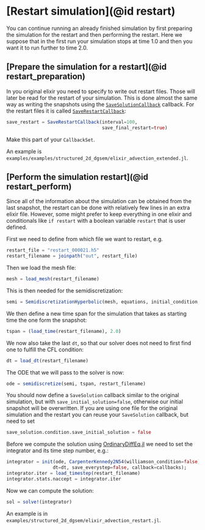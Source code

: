 # [Restart simulation](@id restart)

You can continue running an already finished simulation by first
preparing the simulation for the restart and then performing the restart.
Here we suppose that in the first run your simulation stops at time 1.0
and then you want it to run further to time 2.0.

## [Prepare the simulation for a restart](@id restart_preparation)
In you original elixir you need to specify to write out restart files.
Those will later be read for the restart of your simulation.
This is done almost the same way as writing the snapshots using the
[`SaveSolutionCallback`](@ref) callback.
For the restart files it is called [`SaveRestartCallback`](@ref):
```julia
save_restart = SaveRestartCallback(interval=100,
                                   save_final_restart=true)
```
Make this part of your `CallbackSet`.

An example is ```examples/examples/structured_2d_dgsem/elixir_advection_extended.jl```.


## [Perform the simulation restart](@id restart_perform)
Since all of the information about the simulation can be obtained from the
last snapshot, the restart can be done with relatively few lines
in an extra elixir file.
However, some might prefer to keep everything in one elixir and
conditionals like ```if restart``` with a boolean variable ```restart``` that is user defined.

First we need to define from which file we want to restart, e.g.
```julia
restart_file = "restart_000021.h5"
restart_filename = joinpath("out", restart_file)
```

Then we load the mesh file:
```julia
mesh = load_mesh(restart_filename)
```

This is then needed for the semidiscretization:
```julia
semi = SemidiscretizationHyperbolic(mesh, equations, initial_condition, solver)
```

We then define a new time span for the simulation that takes as starting
time the one form the snapshot:
```julia
tspan = (load_time(restart_filename), 2.0)
```

We now also take the last ```dt```, so that our solver does not need to first find
one to fulfill the CFL condition:
```julia
dt = load_dt(restart_filename)
```

The ODE that we will pass to the solver is now:
```julia
ode = semidiscretize(semi, tspan, restart_filename)
```

You should now define a ```SaveSolution``` callback similar to the original simulation,
but with ```save_initial_solution=false```, otherwise our initial snapshot will be overwritten.
If you are using one file for the original simulation and the restart
you can reuse your ```SaveSolution``` callback, but need to set
```julia
save_solution.condition.save_initial_solution = false
```

Before we compute the solution using 
[OrdinaryDiffEq.jl](https://github.com/SciML/OrdinaryDiffEq.jl)
we need to set the integrator
and its time step number, e.g.:
```julia
integrator = init(ode, CarpenterKennedy2N54(williamson_condition=false),
                 dt=dt, save_everystep=false, callback=callbacks);
integrator.iter = load_timestep(restart_filename)
integrator.stats.naccept = integrator.iter
```

Now we can compute the solution:
```julia
sol = solve!(integrator)
```

An example is in ```examples/structured_2d_dgsem/elixir_advection_restart.jl```.

